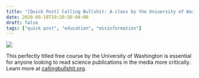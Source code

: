 ```yaml
---
title: "[Quick Post] Calling Bullshit: A class by the University of Washington"
date: 2020-05-18T19:20:50-04:00
draft: false
tags: ["quick post", "education", "misinformation"]
---
```


![](/images/QP-2020-05-18.png)

This perfectly titled free course by the University of Washington is essential for anyone looking to read science publications in the media more critically. Learn more at [callingbullshit.org](https:/callingbullshit.org).
